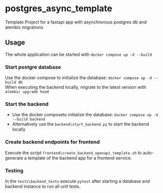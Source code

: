 # postgres_async_template
Template Project for a fastapi app with asynchronous postgres db and alembic migrations

## Usage

The whole application can be started with `docker compose up -d --build`

### Start postgre database

Use the docker compose to initialize the database: `docker compose up -d --build db`  
When executing the backend locally, migrate to the latest version with `alembic upgrade head`

### Start the backend

- Use the docker composeto initialize the database: `docker compose up -d --build backend`
- Alternatively use the `backend\start_backend.py` to start the backend locally

### Create backend endpoints for frontend

Execute the script `frontend\create_backend_openapi_template.sh` to auto-generate a template of the backend app for a frontend service.

### Testing

In the `tests\backend_tests` execute `pytest` after starting a database and backend instance to run all unit tests.